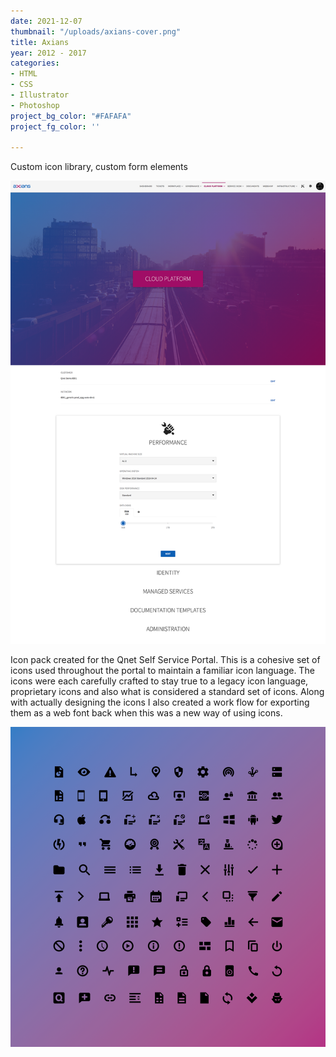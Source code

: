 ```yaml
---
date: 2021-12-07
thumbnail: "/uploads/axians-cover.png"
title: Axians
year: 2012 - 2017
categories:
- HTML
- CSS
- Illustrator
- Photoshop
project_bg_color: "#FAFAFA"
project_fg_color: ''

---
```

Custom icon library, custom form elements

![](/uploads/f78c5453-eb1e-462f-9da2-4d2f4d4d1261_rw_1920.png)

Icon pack created for the Qnet Self Service Portal. This is a cohesive set of icons used throughout the portal to maintain a familiar icon language. The icons were each carefully crafted to stay true to a legacy icon language, proprietary icons and also what is considered a standard set of icons. Along with actually designing the icons I also created a work flow for exporting them as a web font back when this was a new way of using icons.

![](/uploads/qnet-icons.png)
